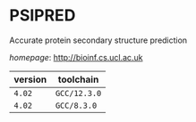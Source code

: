 # PSIPRED

Accurate protein secondary structure prediction

*homepage*: <http://bioinf.cs.ucl.ac.uk>

version | toolchain
--------|----------
``4.02`` | ``GCC/12.3.0``
``4.02`` | ``GCC/8.3.0``
